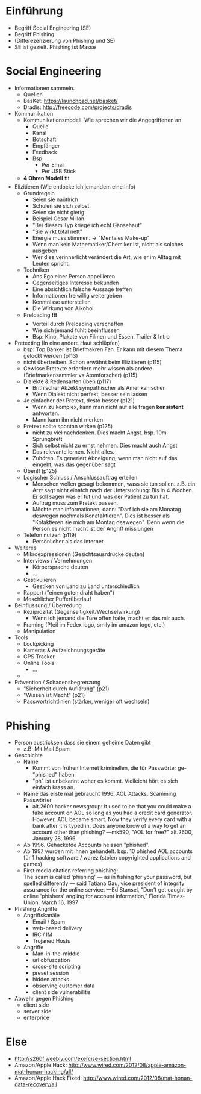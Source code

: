 # Einführung
- Begriff Social Engineering (SE)
- Begriff Phishing
- (Differezenzierung von Phishing und SE)
- SE ist gezielt. Phishing ist Masse

# Social Engineering
- Informationen sammeln.
    - Quellen
    - BasKet: https://launchpad.net/basket/
    - Dradis: http://freecode.com/projects/dradis
- Kommunikation
    - Kommunikationsmodell. Wie sprechen wir die Angegriffenen an
        - Quelle
        - Kanal
        - Botschaft
        - Empfänger
        - Feedback
        - Bsp
            - Per Email
            - Per USB Stick
    - __4 Ohren Modell__ :exclamation::exclamation::exclamation:
- Elizitieren (Wie entlocke ich jemandem eine Info)
    - Grundregeln
        - Seien sie naütlrich
        - Schulen sie sich selbst
        - Seien sie nicht gierig
        - Beispiel Cesar Millan
        - "Bei diesem Typ kriege ich echt Gänsehaut"
        - "Sie wirkt total nett"
        - Energie muss stimmen. -> "Mentales Make-up"
        - Wenn man kein Mathematiker/Chemiker ist, nicht als solches ausgeben
        - Wer dies verinnerlicht verändert die Art, wie er im Alltag mit Leuten spricht.
    - Techniken
        - Ans Ego einer Person appellieren
        - Gegenseitiges Interesse bekunden
        - Eine absichtlich falsche Aussage treffen
        - Informationen freiwillig weitergeben
        - Kenntnisse unterstellen
        - Die Wirkung von Alkohol
    - Preloading :exclamation::exclamation::exclamation:
        - Vorteil durch Preloading verschaffen
        - Wie sich jemand fühlt beeinflussen
        - Bsp: Kino, Plakate von Filmen und Essen. Trailer & Intro
- Pretexting (In eine andere Haut schlüpfen)
    - bsp: Top Banker ist Briefmakren Fan. Er kann mit diesem Thema gelockt werden (p113)
    - nicht übertreiben. Schon erwähnt beim Elizitieren (p115)
    - Gewisse Pretexte erfordern mehr wissen als andere (Briefmarkensammler vs Atomforscher) (p115)
    - Dialekte & Redensarten üben (p117)
        - Brithischer Akzekt sympathischer als Amerikanischer
        - Wenn Dialekt nicht perfekt, besser sein lassen
    - Je einfacher der Pretext, desto besser (p121)
        - Wenn zu komplex, kann man nicht auf alle fragen **konsistent** antworten.
        - Mann kann ihn nicht merken
    - Pretext sollte spontan wirken (p125)
        - nicht zu viel nachdenken. Dies macht Angst. bsp. 10m Sprungbrett
        - Sich selbst nicht zu ernst nehmen. Dies macht auch Angst
        - Das relevante lernen. Nicht alles.
        - Zuhören. Es generiert Abneigung, wenn man nicht auf das eingeht, was das gegenüber sagt
    - Üben!! (p125)
    - Logischer Schluss / Anschlussauftrag erteilen
        - Menschen wollen gesagt bekommen, wass sie tun sollen. z.B. ein Arzt sagt nicht einafch nach der Untersuchung: Bis in 4 Wochen. Er soll sagen was er tut und was der Patient zu tun hat.
        - Auftrag muss zum Pretext passen.
        - Möchte man informationen, dann: "Darf ich sie am Monatag deswegen nochmals Konataktieren". Dies ist besser als "Kotaktieren sie mich am Montag deswegen". Denn wenn die Person es nicht macht ist der Angriff misslungen
    - Telefon nutzen (p119)
        - Persönlicher als das Internet
- Weiteres
    - Mikroexpressionen (Gesichtsausrdrücke deuten)
    - Interviews / Vernehmungen
        - Körpersprache deuten
        - ...
    - Gestikulieren
        - Gestiken von Land zu Land unterschiedlich
    - Rapport ("einen guten draht haben")
    - Meschlicher Pufferüberlauf
- Beinflussung / Überredung
    - Reziprozität (Gegenseitigkeit/Wechselwirkung)
        - Wenn ich jemand die Türe offen halte, macht er das mir auch.
    - Framing (Pfeil im Fedex logo, smily im amazon logo, etc.)
    - Manipulation
- Tools
    - Lockpicking
    - Kameras & Aufzeichnungsgeräte
    - GPS Tracker
    - Online Tools
        - ...
    -
- Prävention / Schadensbegrenzung
    - "Sicherheit durch Auflärung" (p21)
    - "Wissen ist Macht" (p21)
    - Passwortrichtlinien (stärker, weniger oft wechseln)


# Phishing
- Person austricksen dass sie einem geheime Daten gibt
    - z.B. Mit Mail Spam
- Geschichte
    - Name
        - Kommt von frühen Internet kriminellen, die für Passwörter ge-"phished" haben.
        - "ph" ist unbekannt woher es kommt. Vielleicht hört es sich einfach krass an.
    - Name das erste mal gebraucht 1996. AOL Attacks. Scamming Passwörter
        - alt.2600 hacker newsgroup:
                It used to be that you could make a fake account on AOL so long as you
                 had a credit card generator. However, AOL became smart. Now they verify
                  every card with a bank after it is typed in. Does anyone know of a way
                   to get an account other than phishing?
                —mk590, "AOL for free?" alt.2600, January 28, 1996
    - Ab 1996. Gehacketde Accounts heissen "phished".
    - Ab 1997 wurden mit ihnen gehandelt. bsp. 10 phished AOL accounts für 1 hacking software / warez (stolen copyrighted applications and games).
    - First media citation referring phishing:  
            The scam is called 'phishing' — as in fishing for your password, but spelled
            differently — said Tatiana Gau, vice president of integrity assurance for the online
            service.
            —Ed Stansel, "Don't get caught by online 'phishers' angling for account information,"
            Florida Times-Union, March 16, 1997
- Phishing Angriffe
    - Angriffskanäle
        - Email / Spam
        - web-based delivery
        - IRC / IM
        - Trojaned Hosts
    - Angriffe
        - Man-in-the-middle
        - url obfuscation
        - cross-site scripting
        - preset session
        - hidden attacks
        - observing customer data
        - client side vulnerabilitis
- Abwehr gegen Phishing
    - client side
    - server side
    - enterprice


# Else
- http://s260f.weebly.com/exercise-section.html
- Amazon/Apple Hack: http://www.wired.com/2012/08/apple-amazon-mat-honan-hacking/all/
- Amazon/Apple Hack Fixed: http://www.wired.com/2012/08/mat-honan-data-recovery/all
